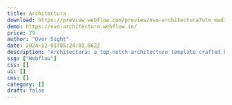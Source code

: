 ```yaml
---
title: Architectura
download: https://preview.webflow.com/preview/ovo-architectura?utm_medium=preview_link&utm_source=designer&utm_content=ovo-architectura&preview=061f43b2392944cddd010471b8dd0853&locale=en&workflow=preview
demo: https://ovo-architectura.webflow.io/
price: 79
author: "Over Sight"
date: 2024-12-01T05:24:01.662Z
description: "Architectura: a top-notch architecture template crafted by elite designers. Featuring a clean white theme, easy customization, multi-layout pages, and stunning animations. Showcase your projects like never before with limitless possibilities."
ssg: ["Webflow"]
css: []
ui: []
cms: []
category: []
draft: false
---
```

